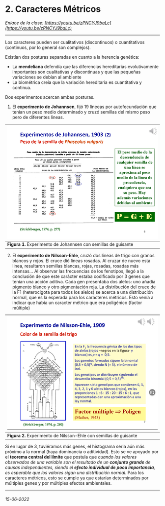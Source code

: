 # 2. Caracteres Métricos 

*Enlace de la clase: [https://youtu.be/zPNCYJ9baLc](https://youtu.be/zPNCYJ9baLc)*

---

Los caracteres pueden ser cualitativos (discontinuos) o cuantitativos (continuos, por lo general son complejos). 

Existían dos posturas separadas en cuanto a la herencia genética:

- La **mendeliana** defendía que las diferencias hereditarias evolutivamente importantes son cualitativas y discontinuas y que las pequeñas variaciones se debían al ambiente
- La biométrica creía que la variación hereditaria es cuantitativa y continua. 

Dos experimentos acercan ambas posturas. 

1. El **experimento de Johannsen**, fijó 19 líneeas por autofecundación que tenían un peso medio determinado y cruzó semillas del mismo peso pero de diferentes líneas. 

| ![experimento Johannsen](img/clase2_experimento_Johannsen.png) |
| :-- |
| **Figura 1.** Experimento de Johannsen con semillas de guisante | 

2. El **experimento de Nilsson-Ehle**, cruzó dos líneas de trigo con granos blancos y rojos. El cruce dió lineas rosadas. Al cruzar de nuevo esta linea, resultaron semillas blancas, rojas, rosadas, rosadas más intensas... Al observar las frecuencias de los fenotipos, llegó a la conclusión de que este carácter estaba codificado por 3 genes que tenían una acción aditiva. Cada gen presentaba dos alelos: uno añadía pigmento blanco y otro pigmentación roja. La distribución del cruce de la F1 (heterocigota para todos los alelos) se acerca a una distribución normal, que es la esperada para los caracteres métricos. Esto venía a indicar que había un caracter métrico que era poligénico (factor múltiple)

| ![experimento Nilsson-Ehle](img/clase2_experimento_Nilsson-Ehle.png) |
| :-- |
| **Figura 2.** Experimento de Nilsson-Ehle con semillas de guisante | 


Si en lugar de 3, tuviéramos más genes, el histograma seria aún más próximo a la normal (haya dominancia o aditividad). Esto se ve apoyado por el **teorema central del límite** que postula que *cuando los valores observados de una variable son el resultado de un __conjunto grande__ de causas independientes, siendo el __efecto individual de poca importancia__, es esperable que los valores sigan una distribución normal*. Para los caracteres métricos, esto se cumple ya que estarían determinados por múltiples genes y por múltiples efectos ambientales. 

---

###### 15-06-2022